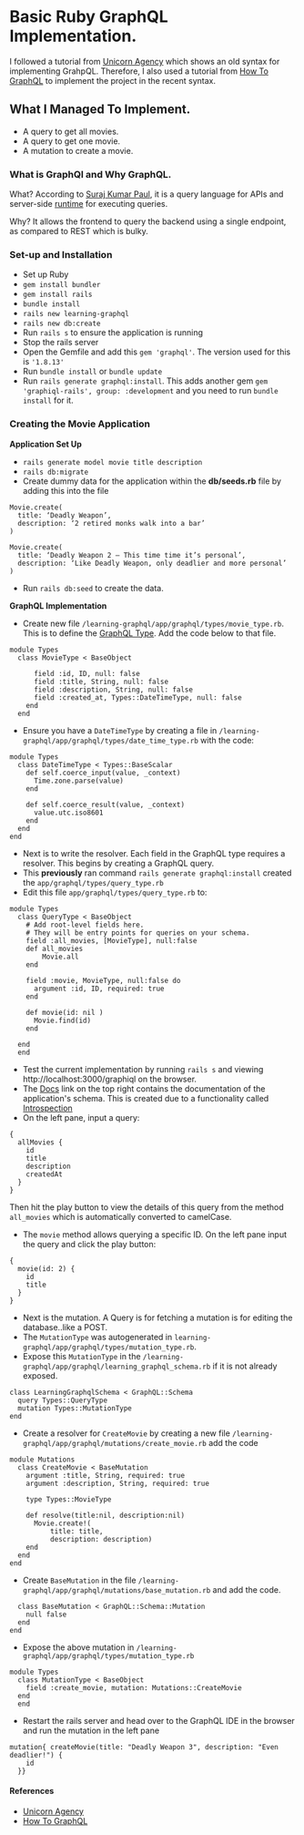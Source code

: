 # Basic Ruby GraphQL Implementation.

I followed a tutorial from [Unicorn Agency](https://medium.com/@UnicornAgency/you-should-be-using-graphql-a-ruby-introduction-9b1de3b001dd) which shows an old syntax for implementing GrahpQL. Therefore, I also used a tutorial from [How To GraphQL](https://www.howtographql.com/graphql-ruby/0-introduction/) to implement the project in the recent syntax.

## What I Managed To Implement.

* A query to get all movies.
* A query to get one movie.
* A mutation to create a movie.

### What is GraphQl and Why GraphQL.

What? According to [Suraj Kumar Paul](https://www.valuebound.com/resources/blog/graphql-beginners-guide), it is a query language for APIs and server-side [runtime](https://www.techopedia.com/definition/23706/runtime-program) for executing queries.

Why? It allows the frontend to query the backend using a single endpoint, as compared to REST which is bulky. 

### Set-up and Installation

* Set up Ruby
* `gem install bundler`
* `gem install rails`
* `bundle install`
* `rails new learning-graphql`
* `rails new db:create`
* Run `rails s` to ensure the application is running
* Stop the rails server
* Open the Gemfile and add this `gem 'graphql'`. The version used for this is `'1.8.13'`
* Run `bundle install` or `bundle update`
* Run `rails generate graphql:install`. This adds another gem `gem 'graphiql-rails', group: :development` and you need to run
`bundle install` for it. 

### Creating the Movie Application
**Application Set Up**
* `rails generate model movie title description`
* `rails db:migrate`
* Create dummy data for the application within the **db/seeds.rb** file by adding this into the file
```
Movie.create(
  title: ‘Deadly Weapon’,
  description: ‘2 retired monks walk into a bar’
)

Movie.create(
  title: ‘Deadly Weapon 2 — This time time it’s personal’,
  description: ‘Like Deadly Weapon, only deadlier and more personal’
)
```
* Run `rails db:seed` to create the data.

**GraphQL Implementation**

* Create new file `/learning-graphql/app/graphql/types/movie_type.rb`. This is to define the [GraphQL Type](https://graphql.org/graphql-js/type/). Add the code below to that file.
```
module Types
  class MovieType < BaseObject

      field :id, ID, null: false
      field :title, String, null: false
      field :description, String, null: false
      field :created_at, Types::DateTimeType, null: false
    end
  end

```
* Ensure you have a `DateTimeType` by creating a file in `/learning-graphql/app/graphql/types/date_time_type.rb` with the code:
```
module Types
  class DateTimeType < Types::BaseScalar
    def self.coerce_input(value, _context)
      Time.zone.parse(value)
    end

    def self.coerce_result(value, _context)
      value.utc.iso8601
    end
  end
end
```
* Next is to write the resolver. Each field in the GraphQL type requires a resolver. This begins by creating a GraphQL query.
* This **previously** ran command `rails generate graphql:install` created the `app/graphql/types/query_type.rb`
* Edit this file `app/graphql/types/query_type.rb` to:
```
module Types
  class QueryType < BaseObject
    # Add root-level fields here.
    # They will be entry points for queries on your schema.
    field :all_movies, [MovieType], null:false
    def all_movies
        Movie.all
    end

    field :movie, MovieType, null:false do
      argument :id, ID, required: true
    end

    def movie(id: nil )
      Movie.find(id)
    end

  end
  end

```
* Test the current implementation by running `rails s` and viewing http://localhost:3000/graphiql on the browser.
* The [Docs](#) link on the top right contains the documentation of the application's schema. This is created due to a functionality called [Introspection](https://graphql.org/learn/introspection/)
* On the left pane, input a query:
```
{
  allMovies {
    id
    title
    description
    createdAt
  }
}
```
Then hit the play button to view the details of this query from the method `all_movies` which is automatically converted to camelCase. 
* The `movie` method allows querying a specific ID. On the left pane input the query and click the play button:
```
{
  movie(id: 2) {
    id
    title
  }
}
```
* Next is the mutation. A Query is for fetching a mutation is for editing the database..like a POST.
* The  `MutationType` was autogenerated in `learning-graphql/app/graphql/types/mutation_type.rb`. 
* Expose this `MutationType` in the `/learning-graphql/app/graphql/learning_graphql_schema.rb` if it is not already exposed.
```
class LearningGraphqlSchema < GraphQL::Schema
  query Types::QueryType
  mutation Types::MutationType
end
```
* Create a resolver for `CreateMovie` by creating a new file `/learning-graphql/app/graphql/mutations/create_movie.rb` add the code
```
module Mutations
  class CreateMovie < BaseMutation
    argument :title, String, required: true
    argument :description, String, required: true

    type Types::MovieType

    def resolve(title:nil, description:nil)
      Movie.create!(
          title: title,
          description: description)
    end
  end
end
```
* Create `BaseMutation` in the file `/learning-graphql/app/graphql/mutations/base_mutation.rb` and add the code.
```module Mutations
  class BaseMutation < GraphQL::Schema::Mutation
    null false
  end
end
```
* Expose the above mutation in `/learning-graphql/app/graphql/types/mutation_type.rb` 
```
module Types
  class MutationType < BaseObject
    field :create_movie, mutation: Mutations::CreateMovie
  end
  end
```
* Restart the rails server and head over to the GraphQL IDE in the browser and run the mutation in the left pane

```
mutation{ createMovie(title: "Deadly Weapon 3", description: "Even deadlier!") {
    id
  }}

```

#### References
* [Unicorn Agency](https://medium.com/@UnicornAgency/you-should-be-using-graphql-a-ruby-introduction-9b1de3b001dd)
* [How To GraphQL](https://www.howtographql.com/graphql-ruby/0-introduction/)

 






























